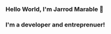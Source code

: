 ### Hello World, I'm Jarrod Marable 👋

### I'm a developer and entreprenuer!

<!--
**j-marable/j-marable** is a ✨ _special_ ✨ repository because its `README.md` (this file) appears on your GitHub profile.

Here are some ideas to get you started:

### 🔭 I’m currently working on ...a machine learning project to help diagnose patients who may or may not have seizures.
### 🌱 I’m currently learning ...Python Machine Learning.
### 👯 I’m looking to collaborate on ...open source, contract, and private projects specifically related to machine learning.
### 🤔 I’m looking for help with ...starting my own software development company!
### 💬 Ask me about ...Artificial Intelligence/Machine Learning!
- 📫 How to reach me: ...
### 😄 Pronouns: ...he/him
### ⚡ Fun fact: ...I speak three languages - English (native), Spanish (fluent), and Hebrew (fluent)
-->
